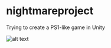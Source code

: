 # nightmareproject

Trying to create a PS1-like game in Unity

![alt text](https://i.pinimg.com/originals/93/31/6c/93316c85f51aed6a555fe6ca63c26935.jpg)
